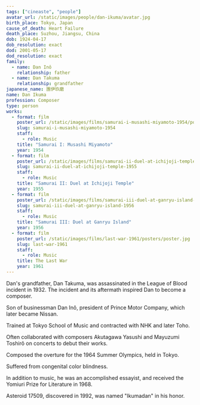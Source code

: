 ```yaml
---
tags: ["cineaste", "people"]
avatar_url: /static/images/people/dan-ikuma/avatar.jpg
birth_place: Tokyo, Japan
cause_of_death: Heart Failure
death_place: Suzhou, Jiangsu, China
dob: 1924-04-17
dob_resolution: exact
dod: 2001-05-17
dod_resolution: exact
family:
  - name: Dan Inô
    relationship: father
  - name: Dan Takuma
    relationship: grandfather
japanese_name: 團伊玖磨
name: Dan Ikuma
profession: Composer
type: person
works:
  - format: film
    poster_url: /static/images/films/samurai-i-musashi-miyamoto-1954/posters/poster.jpg
    slug: samurai-i-musashi-miyamoto-1954
    staff:
      - role: Music
    title: "Samurai I: Musashi Miyamoto"
    year: 1954
  - format: film
    poster_url: /static/images/films/samurai-ii-duel-at-ichijoji-temple-1955/posters/poster.jpg
    slug: samurai-ii-duel-at-ichijoji-temple-1955
    staff:
      - role: Music
    title: "Samurai II: Duel at Ichijoji Temple"
    year: 1955
  - format: film
    poster_url: /static/images/films/samurai-iii-duel-at-ganryu-island-1956/posters/poster.jpg
    slug: samurai-iii-duel-at-ganryu-island-1956
    staff:
      - role: Music
    title: "Samurai III: Duel at Ganryu Island"
    year: 1956
  - format: film
    poster_url: /static/images/films/last-war-1961/posters/poster.jpg
    slug: last-war-1961
    staff:
      - role: Music
    title: The Last War
    year: 1961
---
```


Dan's grandfather, Dan Takuma, was assassinated in the League of Blood incident
in 1932. The incident and its aftermath inspired Dan to become a composer.

Son of businessman Dan Inô, president of Prince Motor Company, which later
became Nissan.

Trained at Tokyo School of Music and contracted with NHK and later Toho.

Often collaborated with composers Akutagawa Yasushi and Mayuzumi Toshirô on
concerts to debut their works.

Composed the overture for the 1964 Summer Olympics, held in Tokyo.

Suffered from congenital color blindness.

In addition to music, he was an accomplished essayist, and received the Yomiuri
Prize for Literature in 1968.

Asteroid 17509, discovered in 1992, was named "Ikumadan" in his honor.
